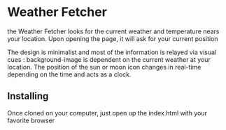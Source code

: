 # Weather Fetcher
the Weather Fetcher looks for the current weather and temperature nears your location.
Upon opening the page, it will ask for your current position

The design is minimalist and most of the information is relayed via visual cues :
background-image is dependent on the current weather at your location. The position of 
the sun or moon icon changes in real-time depending on the time and acts as a clock.
## Installing
Once cloned on your computer, just open up the index.html with your favorite browser 